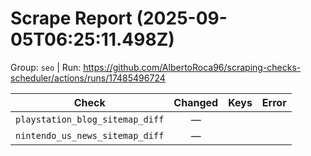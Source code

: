 # Scrape Report (2025-09-05T06:25:11.498Z)

Group: `seo`  |  Run: https://github.com/AlbertoRoca96/scraping-checks-scheduler/actions/runs/17485496724

| Check | Changed | Keys | Error |
|---|:---:|:--|:--|
| `playstation_blog_sitemap_diff` | — |  |  |
| `nintendo_us_news_sitemap_diff` | — |  |  |
